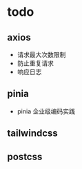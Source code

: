 # todo

## axios

- 请求最大次数限制
- 防止重复请求
- 响应日志

## pinia

- pinia 企业级编码实践

## tailwindcss

## postcss
